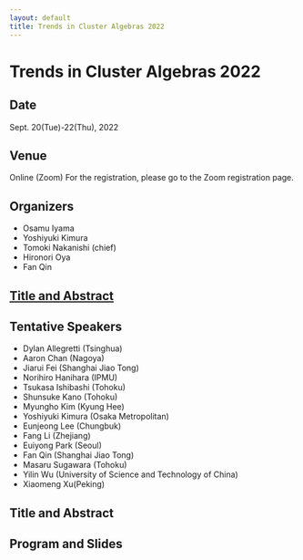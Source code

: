 ```yaml
---
layout: default
title: Trends in Cluster Algebras 2022
---
```


# Trends in Cluster Algebras 2022

## Date
Sept. 20(Tue)-22(Thu), 2022

## Venue
Online (Zoom)
For the registration, please go to the Zoom registration page.

## Organizers
- Osamu Iyama  
- Yoshiyuki Kimura  
- Tomoki Nakanishi (chief)  
- Hironori Oya  
- Fan Qin

## [Title and Abstract](titleabstract.md)

## Tentative Speakers
- Dylan Allegretti (Tsinghua)
- Aaron Chan (Nagoya)
- Jiarui Fei (Shanghai Jiao Tong)
- Norihiro Hanihara (IPMU)
- Tsukasa Ishibashi (Tohoku)
- Shunsuke Kano (Tohoku) 
- Myungho Kim (Kyung Hee)
- Yoshiyuki Kimura (Osaka Metropolitan)
- Eunjeong Lee (Chungbuk)
- Fang Li (Zhejiang)
- Euiyong Park (Seoul)
- Fan Qin (Shanghai Jiao Tong)
- Masaru Sugawara (Tohoku)
- Yilin Wu (University of Science and Technology of China)
- Xiaomeng Xu(Peking)

## Title and Abstract

## Program and Slides
